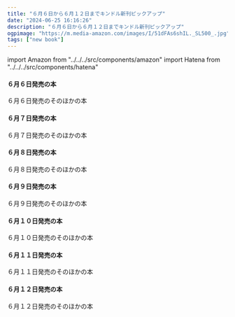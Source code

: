 ```yaml
---
title: "６月６日から６月１２日までキンドル新刊ピックアップ"
date: "2024-06-25 16:16:26"
description: "６月６日から６月１２日までキンドル新刊ピックアップ"
ogpimage: "https://m.media-amazon.com/images/I/51dFAs6shIL._SL500_.jpg"
tags: ["new book"]
---
```

import Amazon from "../../../src/components/amazon"
import Hatena from "../../../src/components/hatena"




#### ６月６日発売の本

<Amazon asin="B0D52FTRK8" />
<Amazon asin="B0D5FC7M1D" />
<Amazon asin="B0D5BZYJ77" />
<Amazon asin="B0D2QQKPSF" />
<Amazon asin="B0D4DWFFN9" />
<Amazon asin="B0CX1VXH81" />
<Amazon asin="B0D36HTGH3" />
<Amazon asin="B0CW1L55TR" />
<Amazon asin="B0D4Y4W4FN" />
<Amazon asin="B0D52W1GRZ" />
<Amazon asin="B0D529KX5J" />
<Amazon asin="B0D44FNHCV" />
<Amazon asin="B0D5BZNF7B" />
<Amazon asin="B0D62BKMKB" />
<Amazon asin="B0D5GYW7SF" />


６月６日発売のそのほかの本<Hatena src="https://kyukyunyorituryo.github.io/new_epub/html/20240606.html" title=""/>
#### ６月７日発売の本

<Amazon asin="B0D5Y82952" />
<Amazon asin="B0D6GMX5GX" />
<Amazon asin="B0D66HQ55D" />
<Amazon asin="B0D58XY9X8" />
<Amazon asin="B0D58V43KR" />
<Amazon asin="B0D58VTY2V" />
<Amazon asin="B0D17J24FT" />
<Amazon asin="B0D2LNTKT2" />
<Amazon asin="B0D58RK77N" />
<Amazon asin="B0D17GSZTQ" />
<Amazon asin="B0D2L4227M" />
<Amazon asin="B0D58TD2K5" />
<Amazon asin="B0D17C4KST" />
<Amazon asin="B0D256LPG5" />
<Amazon asin="B0D1R5T542" />
<Amazon asin="B0D17C3GPB" />
<Amazon asin="B0CZCK7NCS" />
<Amazon asin="B0D58W3124" />
<Amazon asin="B0D59BSWWT" />
<Amazon asin="B0D58R6KRP" />

６月７日発売のそのほかの本<Hatena src="https://kyukyunyorituryo.github.io/new_epub/html/20240607.html" title=""/>
#### ６月８日発売の本

<Amazon asin="B0CTHR2M8P" />
<Amazon asin="B0CW1FSCSY" />
<Amazon asin="B0CYSYNM2L" />
<Amazon asin="B0D1WKDZBY" />
<Amazon asin="B0CZWTF7PX" />
<Amazon asin="B0D49G9559" />
<Amazon asin="B0D46PHV67" />
<Amazon asin="B0D1WKDZBY" />
<Amazon asin="B0D1X3MCHB" />


６月８日発売のそのほかの本<Hatena src="https://kyukyunyorituryo.github.io/new_epub/html/20240608.html" title=""/>
#### ６月９日発売の本

<Amazon asin="B0CY2CSJXJ" />
<Amazon asin="B0D6NJCPSS" />
<Amazon asin="B0D48F1851" />

６月９日発売のそのほかの本<Hatena src="https://kyukyunyorituryo.github.io/new_epub/html/20240609.html" title=""/>
#### ６月１０日発売の本

<Amazon asin="B0D66T2XJ3" />
<Amazon asin="B0D2QP2SDQ" />
<Amazon asin="B0D2QP9B9T" />
<Amazon asin="B0D5CCNW5L" />
<Amazon asin="B0D45HPB6Y" />
<Amazon asin="B0D69BXBGW" />
<Amazon asin="B0D45JNHJ6" />
<Amazon asin="B0D597WQR3" />
<Amazon asin="B0D4QCQZ6Y" />
<Amazon asin="B0D6F8DKSF" />
<Amazon asin="B0D6F9XJJN" />
<Amazon asin="B0CYRTS8ZJ" />
<Amazon asin="B0D1QMF51Z" />
<Amazon asin="B0D6N25JDB" />
<Amazon asin="B0D58TKRXB" />
<Amazon asin="B0D4QCQZ6Y" />
<Amazon asin="B0CXHQVTKX" />
<Amazon asin="B0D69TSJ6L" />

６月１０日発売のそのほかの本<Hatena src="https://kyukyunyorituryo.github.io/new_epub/html/20240610.html" title=""/>
#### ６月１１日発売の本

<Amazon asin="B0D6QZJZVB" />
<Amazon asin="B0D5LL8TF2" />
<Amazon asin="B0D5Y93F34" />
<Amazon asin="B0D5Y9F8SL" />
<Amazon asin="B0D5Y8P2H3" />
<Amazon asin="B0D4QQT5D4" />
<Amazon asin="B0D4QNR9QN" />
<Amazon asin="B0D4QPB3P2" />
<Amazon asin="B0D4QRNLKW" />
<Amazon asin="B0D6XQQ59X" />
<Amazon asin="B0D4QRD1BW" />
<Amazon asin="B0D5Q84KW8" />


６月１１日発売のそのほかの本<Hatena src="https://kyukyunyorituryo.github.io/new_epub/html/20240611.html" title=""/>
#### ６月１２日発売の本

<Amazon asin="B0D5LSCB6X" />
<Amazon asin="B0D4CKZFYH" />
<Amazon asin="B0D5Y9CYX2" />
<Amazon asin="B0D5Y9RNF1" />
<Amazon asin="B0D6FLZTWH" />
<Amazon asin="B0D5LJ4WPF" />
<Amazon asin="B0D2L45511" />
<Amazon asin="B0D66SYDFD" />
<Amazon asin="B0D66T2B9R" />
<Amazon asin="B0D5LDY8WY" />
<Amazon asin="B0D2L5D5W3" />
<Amazon asin="B0D66CDR23" />
<Amazon asin="B0D2L6PHVP" />
<Amazon asin="B0D66D278N" />
<Amazon asin="B0D2L4TSC8" />
<Amazon asin="B0D2L658RC" />
<Amazon asin="B0D2L5TDFK" />
<Amazon asin="B0D66M8G27" />
<Amazon asin="B0D2L6BWRM" />
<Amazon asin="B0D6N4M94H" />
<Amazon asin="B0D5XXJMF2" />
<Amazon asin="B0D4DKZWXL" />

６月１２日発売のそのほかの本<Hatena src="https://kyukyunyorituryo.github.io/new_epub/html/20240612.html" title=""/>